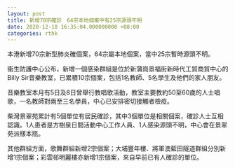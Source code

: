 ```yaml
---
layout: post
title: 新增70宗確診　64宗本地個案中有25宗源頭不明
date: 2020-12-18 16:35:04.000000000 +08:00
categories: rthk
---
```


本港新增70宗新型肺炎確個案，64宗屬本地個案，當中25宗暫時源頭不明。

衞生防護中心公布，新增一個感染群組是位於新蒲崗景福街新時代工貿商貿中心的Billy Sir音樂教室，已累積10宗個案，包括1名教師、5名學生及他們的家人朋友。

音樂教室本月有5日及8日曾舉行教唱歌活動，教室主要教約50至60歲的人士唱歌，一名教師對兩至三名學員，中心已安排密切接觸者檢疫。

柴灣景翠苑累計有5個單位有居民確診，其中3個單位是相關個案，確診人士互相認識。1人患者是方樹泉日間活動中心工作人員、1人感染源頭不明，中心會在景翠苑派樣本瓶。

其他群組方面，歌舞群組新增2宗個案；大埔豐年樓、將軍澳藍田隧道群組分別新增1宗個案；彩雲邨明麗樓亦新增1宗個案，來自早前已有人確診的單位。
